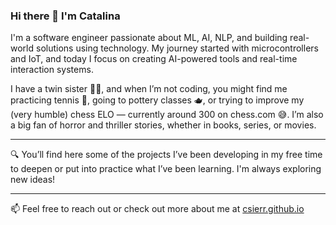 ### Hi there 👋 I'm Catalina

I'm a software engineer passionate about ML, AI, NLP, and building real-world solutions using technology. My journey started with microcontrollers and IoT, and today I focus on creating AI-powered tools and real-time interaction systems.

I have a twin sister 👯‍♀️, and when I’m not coding, you might find me practicing tennis 🎾, going to pottery classes 🫖, or trying to improve my (very humble) chess ELO — currently around 300 on chess.com 😅. I’m also a big fan of horror and thriller stories, whether in books, series, or movies.

---

🔍 You’ll find here some of the projects I’ve been developing in my free time to deepen or put into practice what I’ve been learning. I'm always exploring new ideas!

---

📫 Feel free to reach out or check out more about me at [csierr.github.io](https://csierr.github.io)


<!--
**csierr/csierr** is a ✨ _special_ ✨ repository because its `README.md` (this file) appears on your GitHub profile.

Here are some ideas to get you started:

- 🔭 I’m currently working on ...
- 🌱 I’m currently learning ...
- 👯 I’m looking to collaborate on ...
- 🤔 I’m looking for help with ...
- 💬 Ask me about ...
- 📫 How to reach me: ...
- 😄 Pronouns: ...
- ⚡ Fun fact: ...
-->
